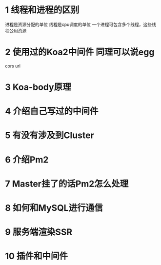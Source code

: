 # 1 线程和进程的区别
进程是资源分配的单位
线程是cpu调度的单位
一个进程可包含多个线程，这些线程公用资源 
# 2 使用过的Koa2中间件  同理可以说egg
cors
url
# 3 Koa-body原理
# 4 介绍自己写过的中间件

# 5 有没有涉及到Cluster
# 6 介绍Pm2
# 7 Master挂了的话Pm2怎么处理
# 8 如何和MySQL进行通信

# 9 服务端渲染SSR
# 10 插件和中间件